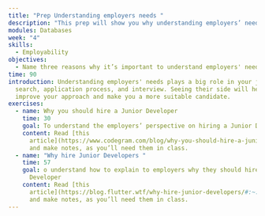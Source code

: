 ```yaml
---
title: "Prep Understanding employers needs "
description: "This prep will show you why understanding employers’ needs is important. "
modules: Databases
week: "4"
skills:
  - Employability
objectives:
  - Name three reasons why it’s important to understand employers' needs.
time: 90
introduction: Understanding employers' needs plays a big role in your job
  search, application process, and interview. Seeing their side will help you
  improve your approach and make you a more suitable candidate.
exercises:
  - name: Why you should hire a Junior Developer
    time: 30
    goal: To understand the employers’ perspective on hiring a Junior Developer
    content: Read [this
      article](https://www.codegram.com/blog/why-you-should-hire-a-junior-developer/)
      and make notes, as you’ll need them in class.
  - name: "Why hire Junior Developers "
    time: 57
    goal: o understand how to explain to employers why they should hire a Junior
      Developer
    content: Read [this
      article](https://blog.flutter.wtf/why-hire-junior-developers/#:~:text=New%20to%20the%20professional%20realm,the%20ever%2Devolving%20tech%20landscape)
      and make notes, as you’ll need them in class.
---
```

